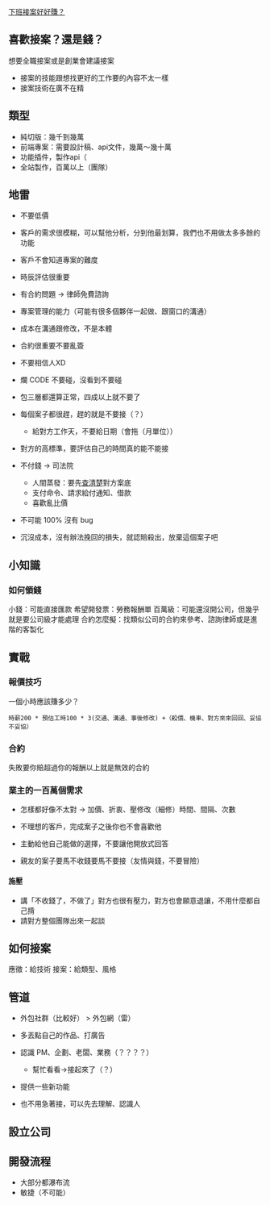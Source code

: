 [下班接案好好賺？](https://hackmd.io/8W4IHr_gTpKSxhuezCiIJA)

## 喜歡接案？還是錢？
想要全職接案或是創業會建議接案
- 接案的技能跟想找更好的工作要的內容不太一樣
- 接案技術在廣不在精



## 類型
- 純切版：幾千到幾萬
- 前端專案：需要設計稿、api文件，幾萬～幾十萬
- 功能插件，製作api（
- 全站製作，百萬以上（團隊）

## 地雷
- 不要低價
- 客戶的需求很模糊，可以幫他分析，分到他最划算，我們也不用做太多多餘的功能
- 客戶不會知道專案的難度
- 時辰評估很重要
- 有合約問題 → 律師免費諮詢
- 專案管理的能力（可能有很多個夥伴一起做、跟窗口的溝通）

- 成本在溝通跟修改，不是本體
- 合約很重要不要亂簽
- 不要相信人XD
- 爛 CODE 不要碰，沒看到不要碰
- 包三層都還算正常，四成以上就不要了
- 每個案子都很趕，趕的就是不要接（？）
	- 給對方工作天，不要給日期（會拖（月單位））
- 對方的高標準，要評估自己的時間真的能不能接
- 不付錢 → 司法院
	- 人間蒸發：要先[查清楚](https://law.judicial.gov.tw/FJUD/default.aspx)對方案底
	- 支付命令、請求給付通知、借款
	- 喜歡亂比價
- 不可能 100% 沒有 bug
- 沉沒成本，沒有辦法挽回的損失，就認賠殺出，放棄這個案子吧

## 小知識
### 如何領錢
小錢：可能直接匯款
希望開發票：勞務報酬單
百萬級：可能還沒開公司，但幾乎就是要公司級才能處理
合約怎麼擬：找類似公司的合約來參考、諮詢律師或是進階的客製化

## 實戰
### 報價技巧
一個小時應該賺多少？
```
時薪200 * 預估工時100 * 3(交通、溝通、事後修改) +（殺價、機車、對方來來回回、妥協不妥協）
```
### 合約
失敗要你賠超過你的報酬以上就是無效的合約
### 業主的一百萬個需求
- 怎樣都好像不太對 → 加價、折衷、壓修改（細修）時間、間隔、次數
- 不理想的客戶，完成案子之後你也不會喜歡他

- 主動給他自己能做的選擇，不要讓他開放式回答
- 親友的案子要馬不收錢要馬不要接（友情與錢，不要冒險）
#### 施壓
- 講「不收錢了，不做了」對方也很有壓力，對方也會願意退讓，不用什麼都自己揹
- 請對方整個團隊出來一起談

## 如何接案
應徵：給技術
接案：給類型、風格


## 管道
- 外包社群（比較好） > 外包網（雷）
- 多丟點自己的作品、打廣告
- 認識 PM、企劃、老闆、業務（？？？？）
	- 幫忙看看→接起來了（？）
- 提供一些新功能

- 也不用急著接，可以先去理解、認識人

## 設立公司

## 開發流程
- 大部分都瀑布流
- 敏捷（不可能）
